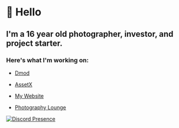 # 👋 Hello


## I'm a 16 year old photographer, investor, and project starter.

### Here's what I'm working on:

- [Dmod](https://dmod.gg)

- [AssetX](https://assetx.org)

- [My Website](https://vagabondit.surge.sh)

- [Photography Lounge](https://discord.photography)

[![Discord Presence](https://lanyard-profile-readme.vercel.app/api/397142169506414592)](https://discord.com/users/397142169506414592)
